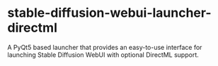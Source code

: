 # stable-diffusion-webui-launcher-directml
A PyQt5 based launcher that provides an easy-to-use interface for launching Stable Diffusion WebUI with optional DirectML support.
